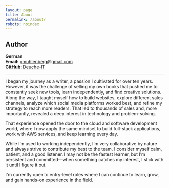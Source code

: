 ```yaml
---
layout: page
title: About
permalink: /about/
robots: noindex
---
```


## Author  
**German**  
**Email:** gmuhlenberg@gmail.com  
**GitHub:** [Deuche-IT](https://github.com/Deuche-IT)

---

I began my journey as a writer, a passion I cultivated for over ten years. However, it was the challenge of selling my own books that pushed me to constantly seek new tools, learn independently, and find creative solutions. Along the way, I taught myself how to build websites, explore different sales channels, analyze which social media platforms worked best, and refine my strategy to reach more readers. That led to thousands of sales and, more importantly, revealed a deep interest in technology and problem-solving.

That experience opened the door to the cloud and software development world, where I now apply the same mindset to build full-stack applications, work with AWS services, and keep learning every day.

While I’m used to working independently, I’m very collaborative by nature and always strive to contribute my best to the team. I consider myself calm, patient, and a good listener. I may not be the fastest learner, but I’m persistent and committed—when something catches my interest, I stick with it until I figure it out.

I'm currently open to entry-level roles where I can continue to learn, grow, and gain hands-on experience in the field.

